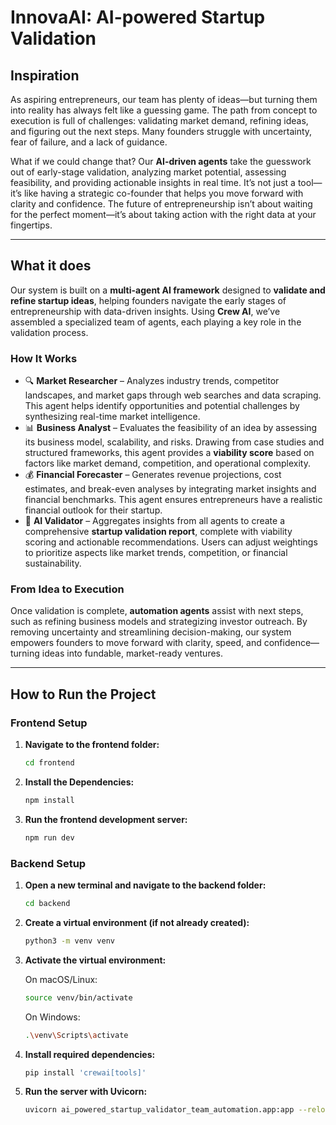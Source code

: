 # InnovaAI: AI-powered Startup Validation

## Inspiration

As aspiring entrepreneurs, our team has plenty of ideas—but turning them into reality has always felt like a guessing game. The path from concept to execution is full of challenges: validating market demand, refining ideas, and figuring out the next steps. Many founders struggle with uncertainty, fear of failure, and a lack of guidance.

What if we could change that? Our **AI-driven agents** take the guesswork out of early-stage validation, analyzing market potential, assessing feasibility, and providing actionable insights in real time. It’s not just a tool—it’s like having a strategic co-founder that helps you move forward with clarity and confidence. The future of entrepreneurship isn’t about waiting for the perfect moment—it’s about taking action with the right data at your fingertips.

---

## What it does

Our system is built on a **multi-agent AI framework** designed to **validate and refine startup ideas**, helping founders navigate the early stages of entrepreneurship with data-driven insights. Using **Crew AI**, we’ve assembled a specialized team of agents, each playing a key role in the validation process.

### How It Works

- 🔍 **Market Researcher** – Analyzes industry trends, competitor landscapes, and market gaps through web searches and data scraping. This agent helps identify opportunities and potential challenges by synthesizing real-time market intelligence.
- 📊 **Business Analyst** – Evaluates the feasibility of an idea by assessing its business model, scalability, and risks. Drawing from case studies and structured frameworks, this agent provides a **viability score** based on factors like market demand, competition, and operational complexity.
- 💰 **Financial Forecaster** – Generates revenue projections, cost estimates, and break-even analyses by integrating market insights and financial benchmarks. This agent ensures entrepreneurs have a realistic financial outlook for their startup.
- 🤖 **AI Validator** – Aggregates insights from all agents to create a comprehensive **startup validation report**, complete with viability scoring and actionable recommendations. Users can adjust weightings to prioritize aspects like market trends, competition, or financial sustainability.

### From Idea to Execution

Once validation is complete, **automation agents** assist with next steps, such as refining business models and strategizing investor outreach. By removing uncertainty and streamlining decision-making, our system empowers founders to move forward with clarity, speed, and confidence—turning ideas into fundable, market-ready ventures.

---

## How to Run the Project

### Frontend Setup

1. **Navigate to the frontend folder:**
   ```bash
   cd frontend
   ```
2. **Install the Dependencies:**

   ```bash
   npm install
   ```

5. **Run the frontend development server:**

   ```bash
   npm run dev
   ```

### Backend Setup

1. **Open a new terminal and navigate to the backend folder:**
   ```bash
   cd backend
   ```
2. **Create a virtual environment (if not already created):**

    ```bash
    python3 -m venv venv
    ```

3. **Activate the virtual environment:**

   On macOS/Linux:

   ```bash
   source venv/bin/activate
   ```

   On Windows:

   ```bash
   .\venv\Scripts\activate
   ```

4. **Install required dependencies:**
   ```bash
   pip install 'crewai[tools]'
   ```
5. **Run the server with Uvicorn:**
   ```bash
   uvicorn ai_powered_startup_validator_team_automation.app:app --reload --port 8000
   ```
